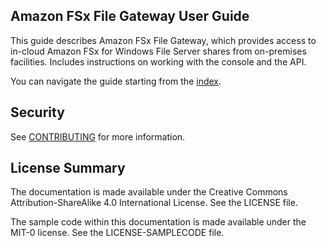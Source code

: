 ## Amazon FSx File Gateway User Guide

This guide describes Amazon FSx File Gateway, which provides access to in-cloud Amazon FSx for Windows File Server shares from on-premises facilities. Includes instructions on working with the console and the API.

You can navigate the guide starting from the [index](doc_source/index.md).

## Security

See [CONTRIBUTING](CONTRIBUTING.md#security-issue-notifications) for more information.

## License Summary

The documentation is made available under the Creative Commons Attribution-ShareAlike 4.0 International License. See the LICENSE file.

The sample code within this documentation is made available under the MIT-0 license. See the LICENSE-SAMPLECODE file.
